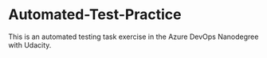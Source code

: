 # Automated-Test-Practice

This is an automated testing task exercise in the Azure DevOps Nanodegree with Udacity.
